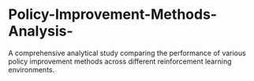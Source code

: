 # Policy-Improvement-Methods-Analysis-
A comprehensive analytical study comparing the performance of various  policy improvement methods across different reinforcement learning environments.
